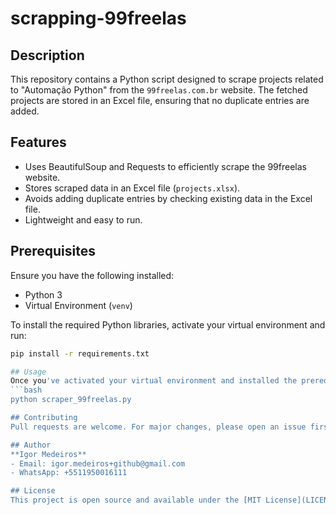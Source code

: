 # scrapping-99freelas

## Description
This repository contains a Python script designed to scrape projects related to "Automação Python" from the `99freelas.com.br` website. The fetched projects are stored in an Excel file, ensuring that no duplicate entries are added.

## Features
- Uses BeautifulSoup and Requests to efficiently scrape the 99freelas website.
- Stores scraped data in an Excel file (`projects.xlsx`).
- Avoids adding duplicate entries by checking existing data in the Excel file.
- Lightweight and easy to run.

## Prerequisites
Ensure you have the following installed:
- Python 3
- Virtual Environment (`venv`)

To install the required Python libraries, activate your virtual environment and run:
```bash
pip install -r requirements.txt

## Usage
Once you've activated your virtual environment and installed the prerequisites:
```bash
python scraper_99freelas.py

## Contributing
Pull requests are welcome. For major changes, please open an issue first to discuss what you would like to change.

## Author
**Igor Medeiros**
- Email: igor.medeiros+github@gmail.com
- WhatsApp: +5511950016111

## License
This project is open source and available under the [MIT License](LICENSE).
